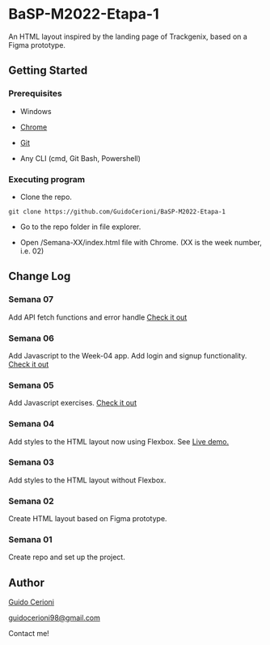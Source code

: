 # BaSP-M2022-Etapa-1

An HTML layout inspired by the landing page of Trackgenix, based on a Figma prototype.

## Getting Started

### Prerequisites

- Windows

- [Chrome](https://www.google.com/chrome/browser/desktop/)

- [Git](https://git-scm.com/downloads)

- Any CLI (cmd, Git Bash, Powershell)

### Executing program

- Clone the repo.

```
git clone https://github.com/GuidoCerioni/BaSP-M2022-Etapa-1
```

- Go to the repo folder in file explorer.

- Open /Semana-XX/index.html file with Chrome. (XX is the week number, i.e. 02)

## Change Log

### Semana 07

Add API fetch functions and error handle
[Check it out](https://guidocerioni.github.io/BaSP-M2022-Etapa-1/Semana-07/views/index.html)

### Semana 06

Add Javascript to the Week-04 app. Add login and signup functionality.
[Check it out](https://guidocerioni.github.io/BaSP-M2022-Etapa-1/Semana-06/views/index.html)

### Semana 05

Add Javascript exercises.
[Check it out](https://guidocerioni.github.io/BaSP-M2022-Etapa-1/Semana-05)

### Semana 04

Add styles to the HTML layout now using Flexbox.
See [Live demo.](https://guidocerioni.github.io/BaSP-M2022-Etapa-1/Semana-04)

### Semana 03

Add styles to the HTML layout without Flexbox.

### Semana 02

Create HTML layout based on Figma prototype.

### Semana 01

Create repo and set up the project.

## Author

[Guido Cerioni](https://www.linkedin.com/in/guido-cerioni/)

guidocerioni98@gmail.com

Contact me!

